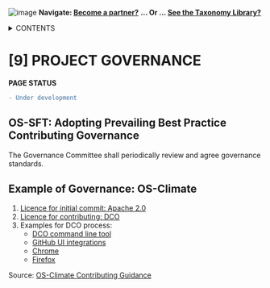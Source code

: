 ![image](https://user-images.githubusercontent.com/112073913/188821900-0c411acf-fbdd-4163-adc9-3ba4e2be78df.png)
**Navigate: [Become a partner?](https://github.com/OS-SFT/06-COLLABORATORS-PARTNERS)**
**... Or ... [See the Taxonomy Library?](https://github.com/orgs/OS-SFT/projects/2)**

<details><summary>CONTENTS</summary>
<p>

[0] [OS-SFT OVERVIEW](https://github.com/OS-SFT/0-OS-SFT-OVERVIEW)

- [0.1] [OS-SFT HISTORY](https://github.com/OS-SFT/0.1-OS-SFT-OVERVIEW-this-page-)

- [0.2] [TAXONOMIES, FINANCIAL LIFE ON EARTH & THE BIG GREEN SHORT](https://github.com/OS-SFT/0.2-TAXONOMIES-FINANCIAL-LIFE-ON-EARTH-AND-THE-BIG-GREEN-SHORT)

- [0.3] [INTRODUCTION TO OPEN-SOURCE](https://github.com/OS-SFT/0.3-INTRODUCTION-TO-OPEN-SOURCE)

[1] [TAXONOMY FILES](https://github.com/OS-SFT/01-TAXONOMY-FILES)

[2] [TAXONOMY TOOLS](https://github.com/OS-SFT/02-TAXONOMY-TOOLS)

[3] [TAXONOMY RESEARCH PAPERS](https://github.com/OS-SFT/03-TAXONOMY-RESEARCH-PAPERS)

[4] [TAXONOMY USE CASES](https://github.com/OS-SFT/04-TAXONOMY-USE-CASES)

[5] [TAXONOMY BACKLOG](https://github.com/OS-SFT/05-TAXONOMY-BACKLOG)

[6] [PARTNERS](https://github.com/OS-SFT/06-COLLABORATORS-PARTNERS)

[7] [NEWS](https://github.com/OS-SFT/07-NEWS)

[8] [KEY CONTACTS](https://github.com/OS-SFT/08-KEY-CONTACTS)

[9] [PROJECT GOVERNANCE](https://github.com/OS-SFT/09-PROJECT-GOVERNANCE)

[10] [INDEX AND GLOSSARY](https://github.com/OS-SFT/10-INDEX-AND-GLOSSARY)
</p>
</details>

# [9] PROJECT GOVERNANCE
**PAGE STATUS**
```diff
- Under development
```
## OS-SFT: Adopting Prevailing Best Practice Contributing Governance

The Governance Committee shall periodically review and agree governance standards.

## Example of Governance: OS-Climate

1. [Licence for initial commit: Apache 2.0](https://github.com/os-climate/OS-Climate-Community-Hub/blob/main/LICENSE)
2. [Licence for contributing: DCO](https://developercertificate.org/)
2. Examples for DCO process:
   - [DCO command line tool](https://github.com/coderanger/dco)
   - [GitHub UI integrations](https://github.com/scottrigby/dco-gh-ui)
   - [Chrome](https://chrome.google.com/webstore/detail/dco-github-ui/onhgmjhnaeipfgacbglaphlmllkpoijo)
   - [Firefox](https://addons.mozilla.org/en-US/firefox/addon/scott-rigby/?src=search)

Source: [OS-Climate Contributing Guidance](https://github.com/os-climate/OS-Climate-Community-Hub/blob/main/CONTRIBUTING.md)
